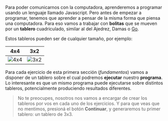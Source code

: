 Para poder comunicarnos con la computadora, aprenderemos a programar usando un lenguaje llamado Javascript. Pero antes de empezar a programar, tenemos que aprender a pensar de la misma forma que piensa una computadora. Para eso vamos a trabajar con **bolitas** que se mueven por un **tablero** cuadriculado, similar al del Ajedrez, Damas o [Go](http://es.wikipedia.org/wiki/Go).

Estos tableros pueden ser de cualquier tamaño, por ejemplo: 

| 4x4 | 3x2 |
|:---:|:---:|
|![4x4](https://raw.githubusercontent.com/sagrado-corazon-alcal/mumuki-fundamentos-gobstones-guia-1-primeros-programas/master/4x4.png)|![3x2](https://raw.githubusercontent.com/sagrado-corazon-alcal/mumuki-fundamentos-gobstones-guia-1-primeros-programas/master/3x2.png)|

Para cada ejercicio de esta primera sección (*fundamentos*) vamos a disponer de un tablero sobre el cual podremos **ejecutar** nuestro **programa**. Lo interesante es que un mismo programa puede ejecutarse sobre distintos tableros, potencialmente produciendo resultados diferentes.

> No te preocupes, nosotros nos vamos a encargar de crear los tableros por vos en cada uno de los ejercicios. Y para que veas que no mentimos, presioná el botón **Continuar**, y generaremos tu primer tablero: un tablero de 3x3.

